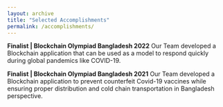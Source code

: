 ```yaml
---
layout: archive
title: "Selected Accomplishments"
permalink: /accomplishments/
---
```


**Finalist | Blockchain Olympiad Bangladesh 2022**
Our Team developed a Blockchain application that can be used as a model to respond quickly during global pandemics like COVID-19.

**Finalist | Blockchain Olympiad Bangladesh 2021**
Our Team developed a Blockchain application to prevent counterfeit Covid-19 vaccines while ensuring proper distribution and cold chain transportation in Bangladesh perspective.
